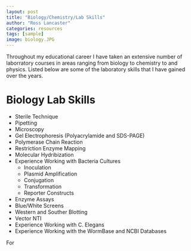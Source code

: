 ```yaml
---
layout: post
title: "Biology/Chemistry/Lab Skills"
author: "Ross Lancaster"
categories: resources
tags: [sample]
image: biology.JPG
---
```


Throughout my educational career I have taken an extensive number of laborratory courses in areas ranging from biology to chemistry to and physics. Listed below are some of the laboratory skills that I have gained over the years. 
# Biology Lab Skills

* Sterile Technique
* Pipetting
* Microscopy
* Gel Electrophoresis (Polyacrylamide and SDS-PAGE)
* Polymerase Chain Reaction
* Restriction Enzyme Mapping
* Molecular Hydribization
* Experience Working with Bacteria Cultures
  * Inoculation
  * Plasmid Amplification
  * Conjugation
  * Transformation
  * Reporter Constructs
* Enzyme Assays
* Blue/White Screens
* Western and Souther Blotting
* Vector NTI
* Experience Working with C. Elegans
* Experience Working with the WormBase and NCBI Databases

For 
